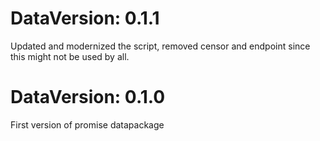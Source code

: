 DataVersion: 0.1.1
=======================
Updated and modernized the script, removed censor and endpoint since this might not be used by all.

DataVersion: 0.1.0
=======================
First version of promise datapackage

